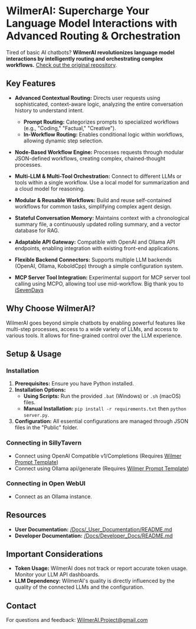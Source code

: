 # WilmerAI: Supercharge Your Language Model Interactions with Advanced Routing & Orchestration

Tired of basic AI chatbots? **WilmerAI revolutionizes language model interactions by intelligently routing and orchestrating complex workflows.** [Check out the original repository](https://github.com/SomeOddCodeGuy/WilmerAI).

## Key Features

*   **Advanced Contextual Routing:** Directs user requests using sophisticated, context-aware logic, analyzing the entire conversation history to understand intent.

    *   **Prompt Routing:** Categorizes prompts to specialized workflows (e.g., "Coding," "Factual," "Creative").
    *   **In-Workflow Routing:** Enables conditional logic within workflows, allowing dynamic step selection.
*   **Node-Based Workflow Engine:** Processes requests through modular JSON-defined workflows, creating complex, chained-thought processes.
*   **Multi-LLM & Multi-Tool Orchestration:** Connect to different LLMs or tools within a single workflow. Use a local model for summarization and a cloud model for reasoning.
*   **Modular & Reusable Workflows:** Build and reuse self-contained workflows for common tasks, simplifying complex agent design.
*   **Stateful Conversation Memory:** Maintains context with a chronological summary file, a continuously updated rolling summary, and a vector database for RAG.
*   **Adaptable API Gateway:** Compatible with OpenAI and Ollama API endpoints, enabling integration with existing front-end applications.
*   **Flexible Backend Connectors:** Supports multiple LLM backends (OpenAI, Ollama, KoboldCpp) through a simple configuration system.
*   **MCP Server Tool Integration:** Experimental support for MCP server tool calling using MCPO, allowing tool use mid-workflow. Big thank you to [iSevenDays](https://github.com/iSevenDays)

## Why Choose WilmerAI?

WilmerAI goes beyond simple chatbots by enabling powerful features like multi-step processes, access to a wide variety of LLMs, and access to various tools. It allows for fine-grained control over the LLM experience.

## Setup & Usage

### Installation

1.  **Prerequisites:** Ensure you have Python installed.
2.  **Installation Options:**
    *   **Using Scripts:** Run the provided `.bat` (Windows) or `.sh` (macOS) files.
    *   **Manual Installation:** `pip install -r requirements.txt` then `python server.py`.
3.  **Configuration:**  All essential configurations are managed through JSON files in the "Public" folder.

### Connecting in SillyTavern

*   Connect using OpenAI Compatible v1/Completions (Requires [Wilmer Prompt Template](Public/Configs/PromptTemplates/wilmerai.json))
*   Connect using Ollama api/generate (Requires [Wilmer Prompt Template](Public/Configs/PromptTemplates/wilmerai.json))

### Connecting in Open WebUI

*   Connect as an Ollama instance.

## Resources

*   **User Documentation:** [/Docs/_User_Documentation/README.md](Docs/_User_Documentation/README.md)
*   **Developer Documentation:** [/Docs/Developer_Docs/README.md](Docs/Developer_Docs/README.md)

## Important Considerations

*   **Token Usage:** WilmerAI does not track or report accurate token usage. Monitor your LLM API dashboards.
*   **LLM Dependency:** WilmerAI's quality is directly influenced by the quality of the connected LLMs and the configuration.

## Contact

For questions and feedback: WilmerAI.Project@gmail.com